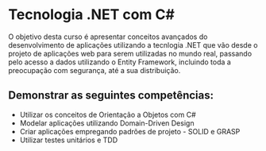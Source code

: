 # Tecnologia .NET com C#

O objetivo desta curso é apresentar conceitos avançados do desenvolvimento de aplicações utilizando a tecnlogia .NET que vão desde o projeto de aplicações web para serem utilizadas no mundo real, passando pelo acesso a dados utilizando o Entity Framework, incluindo toda a preocupação com segurança, até a sua distribuição.

## Demonstrar as seguintes competências:
  * Utilizar os conceitos de Orientação a Objetos com C#
  * Modelar aplicações utilizando Domain-Driven Design
  * Criar aplicações empregando padrões de projeto - SOLID e GRASP
  * Utilizar testes unitários e TDD